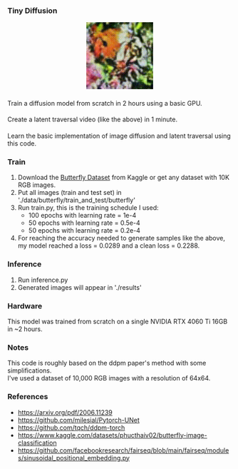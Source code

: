 ### Tiny Diffusion

[//]: # (![Example]&#40;./sample.gif&#41;)
<div align="center">
<img src="./sample.gif" width="150" alt="Description">
</div>

####
Train a diffusion model from scratch in 2 hours using a basic GPU.
####
Create a latent traversal video (like the above) in 1 minute.
####
Learn the basic implementation of image diffusion and latent traversal using this code.

### Train
1. Download the [Butterfly Dataset](https://www.kaggle.com/datasets/phucthaiv02/butterfly-image-classification) from Kaggle or get any dataset with 10K RGB images. 
2. Put all images (train and test set) in './data/butterfly/train_and_test/butterfly'
4. Run train.py, this is the training schedule I used:
   - 100 epochs with learning rate = 1e-4 
   - 50 epochs with learning rate = 0.5e-4
   - 50 epochs with learning rate = 0.2e-4 
5. For reaching the accuracy needed to generate samples like the above, <br/>
my model reached a loss = 0.0289 and a clean loss = 0.2288.

### Inference
1. Run inference.py
2. Generated images will appear in './results'

### Hardware
This model was trained from scratch on a single NVIDIA RTX 4060 Ti 16GB in ~2 hours.

### Notes
This code is roughly based on the ddpm paper's method with some simplifications.</br>
I've used a dataset of 10,000 RGB images with a resolution of 64x64.

### References
- https://arxiv.org/pdf/2006.11239
- https://github.com/milesial/Pytorch-UNet
- https://github.com/tqch/ddpm-torch
- https://www.kaggle.com/datasets/phucthaiv02/butterfly-image-classification 
- https://github.com/facebookresearch/fairseq/blob/main/fairseq/modules/sinusoidal_positional_embedding.py